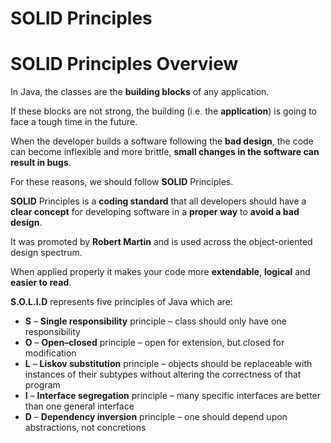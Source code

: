 # SOLID Principles

# SOLID Principles Overview

In Java, the classes are the **building blocks** of any application.

If these blocks are not strong, the building (i.e. the **application**) is going to face a tough time in the future.

When the developer builds a software following the **bad design**, the code can become inflexible and more brittle, **small changes in the software can result in bugs**.

For these reasons, we should follow **SOLID** Principles.

**SOLID** Principles is a **coding standard** that all developers should have a **clear concept** for developing software in a **proper way** to **avoid a bad design**.

It was promoted by **Robert Martin** and is used across the object-oriented design spectrum.

When applied properly it makes your code more **extendable**, **logical** and **easier to read**.

**S.O.L.I.D** represents five principles of Java which are:

- **S** – **Single responsibility** principle – class should only have one responsibility
- **O** – **Open–closed** principle – open for extension, but closed for modification
- **L** – **Liskov substitution** principle – objects should be replaceable with instances of their subtypes without altering the correctness of that program
- **I** – **Interface segregation** principle – many specific interfaces are better than one general interface
- **D** – **Dependency inversion** principle – one should depend upon abstractions, not concretions



